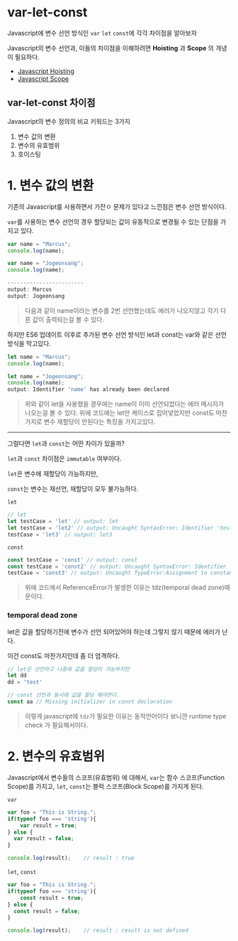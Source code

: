 # var-let-const
Javascript에 변수 선언 방식인 `var` `let` `const`에 각각 차이점을 알아보자

Javascript의 변수 선언과, 이들의 차이점을 이해하려면
**Hoisting** 과 **Scope** 의 개녕이 필요하다.
  * [Javascript Hoisting](./Javascript-Hoisting.md)
  * [Javascript Scope](./Javascript-Closer-Scope.md)


## var-let-const 차이점
Javascript의 변수 정의의 비교 키워드는 3가지

 1. 변수 값의 변환
 2. 변수의 유효범위
 3. 호이스팅


# 1. 변수 값의 변환

기존의 Javascript를 사용하면서 가잔ㅇ 문제가 있다고 느낀점은 변수 선언 방식이다.

`var`를 사용하는 변수 선언의 경우 할당되는 값이 유동적으로 변경될 수 있는 단점을 가지고 있다.

```Javascript
var name = "Marcus";
console.log(name);

var name = "Jogeonsang";
console.log(name);

------------------------
output: Marcus
output: Jogeonsang
```

> 다음과 같이 name이라는 변수를 2번 선언했는데도 에러가 나오지않고 각기 다른 값이 출력되는걸 볼 수 있다.

하지만 ES6 업데이트 이후로 추가된 변수 선언 방식인 let과 const는 var와 같은 선언 방식을 막고있다.

```Javascript
let name = "Marcus";
console.log(name);

let name = "Jogeonsang";
console.log(name);
output: Identifier 'name' has already been declared
```

> 위와 같이 let을 사용했을 경우에는 name이 이미 선언되었다는 에러 메시지가 나오는걸 볼 수 있다.
> 위에 코드에는 let만 케이스로 집어넣었지만 const도 마찬가지로 변수 재할당이 안된다는 특징을 가지고있다.

---

그럴다면 `let`과 `const`는 어떤 차이가 있을까?

`let`과 `const` 차이점은 `immutable` 여부이다.

 `let`은 변수에 재할당이 가능하지만,

 `const`는 변수는 재선언, 재할당이 모두 불가능하다.


 `let`

```Javascript
// let
let testCase = 'let' // output: let
let testCase = 'let2' // output: Uncaught SyntaxError: Identifier 'testCase' has already been declared
testCase = 'let3' // output: let3
```

`const`

```Javascript
const testCase = 'const' // output: const
const testCase = 'const2' // output: Uncaught SyntaxError: Identifier 'testCase' has already been declared
testCase = 'const3' // output: Uncaught TypeError:Assignment to constant variable.
```

> 위에 코드에서 ReferenceError가 발생한 이유는 tdz(temporal dead zone)때문이다.

### temporal dead zone
let은 값을 할당하기전에 변수가 선언 되어있어야 하는데 그렇지 않기 때문에 에러가 난다.

이건 const도 마찬가지인데 좀 더 엄격하다.

```javascript
// let은 선언하고 나중에 값을 할당이 가능하지만
let dd
dd = 'test'

// const 선언과 동시에 값을 할당 해야한다.
const aa // Missing initializer in const declaration
```

> 이렇게 javascript에 `tdz`가 필요한 이유는 동적언어이다 보니깐 runtime type check 가 필요해서이다.

# 2. 변수의 유효범위
Javascript에서 변수들의 스코프(유효범위) 에 대해서, `var`는 함수 스코프(Function Scope)를 가지고, `let`, `const`는 블럭 스코프(Block Scope)를 가지게 된다.

`var`

```javascript
var foo = "This is String.";
if(typeof foo === 'string'){
    var result = true;
} else {
  var result = false;
}

console.log(result);    // result : true
```

`let`, `const`
```Javascript
var foo = "This is String.";
if(typeof foo === 'string'){
    const result = true;
} else {
  const result = false;
}

console.log(result);    // result : result is not defined
```
